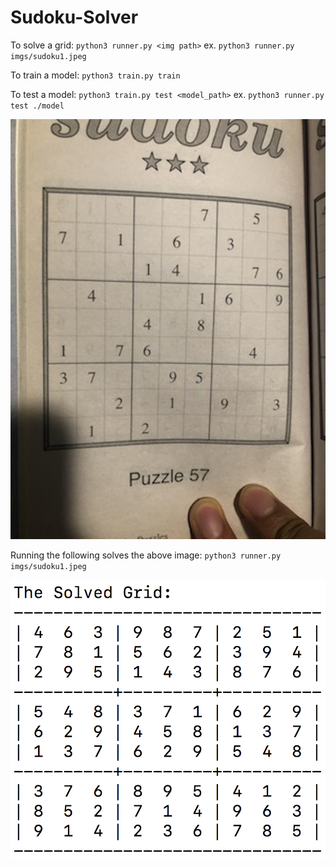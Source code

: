 # Sudoku-Solver

To solve a grid: `python3 runner.py <img path>`
ex. `python3 runner.py imgs/sudoku1.jpeg`

To train a model: `python3 train.py train`

To test a model: `python3 train.py test <model_path>`
ex. `python3 runner.py test ./model`

![Unsolved Sudoku Puzzle](imgs/sudoku1.jpeg)

Running the following solves the above image: `python3 runner.py imgs/sudoku1.jpeg`

![Result](imgs/solved.png)
